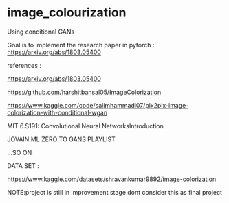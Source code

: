 # image_colourization
Using conditional GANs 

Goal is to implement the research paper in pytorch : https://arxiv.org/abs/1803.05400

references :

https://arxiv.org/abs/1803.05400

https://github.com/harshitbansal05/ImageColorization

https://www.kaggle.com/code/salimhammadi07/pix2pix-image-colorization-with-conditional-wgan

MIT 6.S191: Convolutional Neural NetworksIntroduction 

JOVAIN.ML ZERO TO GANS PLAYLIST 

...SO ON

DATA SET :

https://www.kaggle.com/datasets/shravankumar9892/image-colorization

NOTE:project is still in improvement stage dont consider this as final project 
